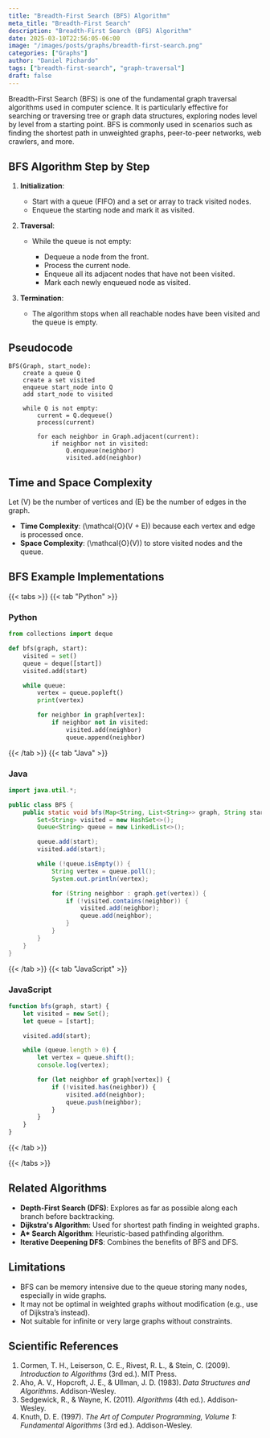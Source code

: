 ```yaml
---
title: "Breadth-First Search (BFS) Algorithm"
meta_title: "Breadth-First Search"
description: "Breadth-First Search (BFS) Algorithm"
date: 2025-03-10T22:56:05-06:00
image: "/images/posts/graphs/breadth-first-search.png"
categories: ["Graphs"]
author: "Daniel Pichardo"
tags: ["breadth-first-search", "graph-traversal"]
draft: false
---
```


Breadth-First Search (BFS) is one of the fundamental graph traversal algorithms used in computer science. It is particularly effective for searching or traversing tree or graph data structures, exploring nodes level by level from a starting point. BFS is commonly used in scenarios such as finding the shortest path in unweighted graphs, peer-to-peer networks, web crawlers, and more.

## BFS Algorithm Step by Step

1. **Initialization**:

   * Start with a queue (FIFO) and a set or array to track visited nodes.
   * Enqueue the starting node and mark it as visited.

2. **Traversal**:

   * While the queue is not empty:

     * Dequeue a node from the front.
     * Process the current node.
     * Enqueue all its adjacent nodes that have not been visited.
     * Mark each newly enqueued node as visited.

3. **Termination**:

   * The algorithm stops when all reachable nodes have been visited and the queue is empty.

## Pseudocode

```text
BFS(Graph, start_node):
    create a queue Q
    create a set visited
    enqueue start_node into Q
    add start_node to visited

    while Q is not empty:
        current = Q.dequeue()
        process(current)

        for each neighbor in Graph.adjacent(current):
            if neighbor not in visited:
                Q.enqueue(neighbor)
                visited.add(neighbor)
```

## Time and Space Complexity

Let \(V\) be the number of vertices and \(E\) be the number of edges in the graph.

* **Time Complexity**: \(\mathcal{O}(V + E)\) because each vertex and edge is processed once.
* **Space Complexity**: \(\mathcal{O}(V)\) to store visited nodes and the queue.

## BFS Example Implementations
{{< tabs >}}
{{< tab "Python" >}}
### Python

```python
from collections import deque

def bfs(graph, start):
    visited = set()
    queue = deque([start])
    visited.add(start)

    while queue:
        vertex = queue.popleft()
        print(vertex)

        for neighbor in graph[vertex]:
            if neighbor not in visited:
                visited.add(neighbor)
                queue.append(neighbor)
```
{{< /tab >}}
{{< tab "Java" >}}
### Java

```java
import java.util.*;

public class BFS {
    public static void bfs(Map<String, List<String>> graph, String start) {
        Set<String> visited = new HashSet<>();
        Queue<String> queue = new LinkedList<>();

        queue.add(start);
        visited.add(start);

        while (!queue.isEmpty()) {
            String vertex = queue.poll();
            System.out.println(vertex);

            for (String neighbor : graph.get(vertex)) {
                if (!visited.contains(neighbor)) {
                    visited.add(neighbor);
                    queue.add(neighbor);
                }
            }
        }
    }
}
```

{{< /tab >}}
{{< tab "JavaScript" >}}
### JavaScript

```javascript
function bfs(graph, start) {
    let visited = new Set();
    let queue = [start];

    visited.add(start);

    while (queue.length > 0) {
        let vertex = queue.shift();
        console.log(vertex);

        for (let neighbor of graph[vertex]) {
            if (!visited.has(neighbor)) {
                visited.add(neighbor);
                queue.push(neighbor);
            }
        }
    }
}
```
{{< /tab >}}

{{< /tabs >}}

## Related Algorithms

* **Depth-First Search (DFS)**: Explores as far as possible along each branch before backtracking.
* **Dijkstra's Algorithm**: Used for shortest path finding in weighted graphs.
* **A\* Search Algorithm**: Heuristic-based pathfinding algorithm.
* **Iterative Deepening DFS**: Combines the benefits of BFS and DFS.

## Limitations

* BFS can be memory intensive due to the queue storing many nodes, especially in wide graphs.
* It may not be optimal in weighted graphs without modification (e.g., use of Dijkstra’s instead).
* Not suitable for infinite or very large graphs without constraints.

## Scientific References

1. Cormen, T. H., Leiserson, C. E., Rivest, R. L., & Stein, C. (2009). *Introduction to Algorithms* (3rd ed.). MIT Press.
2. Aho, A. V., Hopcroft, J. E., & Ullman, J. D. (1983). *Data Structures and Algorithms*. Addison-Wesley.
3. Sedgewick, R., & Wayne, K. (2011). *Algorithms* (4th ed.). Addison-Wesley.
4. Knuth, D. E. (1997). *The Art of Computer Programming, Volume 1: Fundamental Algorithms* (3rd ed.). Addison-Wesley.
